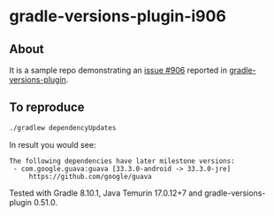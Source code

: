 # gradle-versions-plugin-i906

## About

It is a sample repo demonstrating an [issue #906][issue-906] reported in [gradle-versions-plugin].

## To reproduce

```bash
./gradlew dependencyUpdates
```

In result you would see:

```text
The following dependencies have later milestone versions:
 - com.google.guava:guava [33.3.0-android -> 33.3.0-jre]
     https://github.com/google/guava
```

Tested with Gradle 8.10.1, Java Temurin 17.0.12+7 and gradle-versions-plugin 0.51.0.

[issue-906]: https://github.com/ben-manes/gradle-versions-plugin/issues/906
[gradle-versions-plugin]: https://github.com/ben-manes/gradle-versions-plugin
